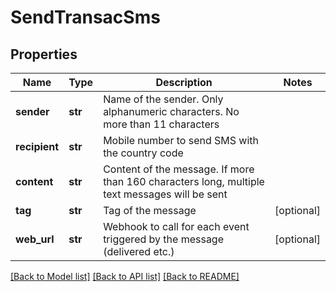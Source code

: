 # SendTransacSms

## Properties
Name | Type | Description | Notes
------------ | ------------- | ------------- | -------------
**sender** | **str** | Name of the sender. Only alphanumeric characters. No more than 11 characters | 
**recipient** | **str** | Mobile number to send SMS with the country code | 
**content** | **str** | Content of the message. If more than 160 characters long, multiple text messages will be sent | 
**tag** | **str** | Tag of the message | [optional] 
**web_url** | **str** | Webhook to call for each event triggered by the message (delivered etc.) | [optional] 

[[Back to Model list]](../README.md#documentation-for-models) [[Back to API list]](../README.md#documentation-for-api-endpoints) [[Back to README]](../README.md)


